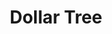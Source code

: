 ---
title: "Dollar Tree"
url: /fresno/dollar-tree-north-blackstone-avenue-3/
shop: variety store
---